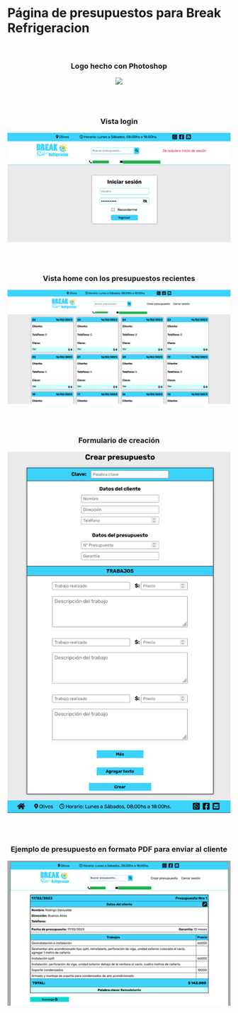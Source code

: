 # Página de presupuestos para Break Refrigeracion

<br>
<div align="center">
  <h3>Logo hecho con Photoshop</h3>
  <img align="start" src="./Diseño/Logo/BreakRefrigeracion.png" />
</div>

##

<br>
<div align="center">
  <h3>Vista login</h3>
  <img src="./Bocetos/Readme/breakr4.png" width="600"/>
</div>

##

<br>
<div align="center">
  <h3>Vista home con los presupuestos recientes</h3>
  <img src="./Bocetos/Readme/breakr1.png" width="600"/>
</div>

##

<br>
<div align="center">
  <h3>Formulario de creación</h3>
  <img src="./Bocetos/Readme/breakr2.png" width="600"/>
</div>

##

<br>
<div align="center">
  <h3>Ejemplo de presupuesto en formato PDF para enviar al cliente</h3>
  <img src="./Bocetos/Readme/breakr3.png" width="600"/>
</div>
